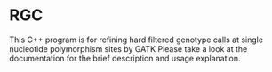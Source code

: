 # RGC
This C++ program is for refining hard filtered genotype calls at single nucleotide polymorphism sites by GATK
Please take a look at the documentation for the brief description and usage explanation.

